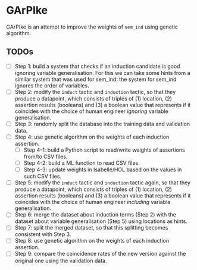 # GArPIke

GArPIke is an attempt to improve the weights of `sem_ind` using genetic algorithm.

## TODOs

- [ ] Step 1: build a system that checks if an induction candidate is good ignoring variable generalisation. For this we can take some hints from a similar system that was used for sem_ind: the system for sem_ind ignores the order of variables.
- [ ] Step 2: modify the `induct` tactic and `induction` tactic, so that they produce a datapoint, which consists of triples of (1) location, (2) assertion results (booleans) and (3) a boolean value that represents if it coincides with the choice of human engineer *ignoring* variable generalisation.
- [ ] Step 3: randomly split the database into the training data and validation data.
- [ ] Step 4: use genetic algorithm on the weights of each induction assertion.
   - [ ] Step 4-1: build a Python script to read/write weights of assertions from/to CSV files.
   - [ ] Step 4-2: build a ML function to read CSV files.
   - [ ] Step 4-3: update weights in Isabelle/HOL based on the values in such CSV files.
- [ ] Step 5: modify the `induct` tactic and `induction` tactic again, so that they produce a datapoint, which consists of triples of (1) location,  (2) assertion results (booleans) and (3) a boolean value that represents if it coincides with the choice of human engineer *including* variable generalisation.
- [ ] Step 6: merge the dataset about induction terms (Step 2) with the dataset about variable generalisation (Step 5) using locations as hints.
- [ ] Step 7: split the merged dataset, so that this splitting becomes consistent with Step 3.
- [ ] Step 8: use genetic algorithm on the weights of each induction assertion.
- [ ] Step 9: compare the coincidence rates of the new version against the original one using the validation data.
